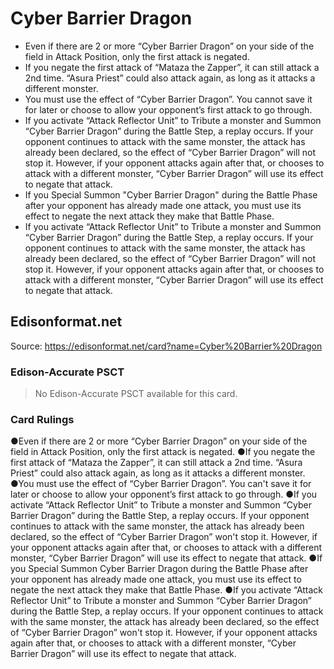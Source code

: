 # Cyber Barrier Dragon

*   Even if there are 2 or more “Cyber Barrier Dragon” on your side of the field in Attack Position, only the first attack is negated.
*   If you negate the first attack of “Mataza the Zapper”, it can still attack a 2nd time. “Asura Priest” could also attack again, as long as it attacks a different monster.
*   You must use the effect of “Cyber Barrier Dragon”. You cannot save it for later or choose to allow your opponent’s first attack to go through.
*   If you activate “Attack Reflector Unit” to Tribute a monster and Summon “Cyber Barrier Dragon” during the Battle Step, a replay occurs. If your opponent continues to attack with the same monster, the attack has already been declared, so the effect of “Cyber Barrier Dragon” will not stop it. However, if your opponent attacks again after that, or chooses to attack with a different monster, “Cyber Barrier Dragon” will use its effect to negate that attack.
*   If you Special Summon "Cyber Barrier Dragon" during the Battle Phase after your opponent has already made one attack, you must use its effect to negate the next attack they make that Battle Phase.
*   If you activate “Attack Reflector Unit” to Tribute a monster and Summon “Cyber Barrier Dragon” during the Battle Step, a replay occurs. If your opponent continues to attack with the same monster, the attack has already been declared, so the effect of “Cyber Barrier Dragon” will not stop it. However, if your opponent attacks again after that, or chooses to attack with a different monster, “Cyber Barrier Dragon” will use its effect to negate that attack.

## Edisonformat.net

Source: https://edisonformat.net/card?name=Cyber%20Barrier%20Dragon

### Edison-Accurate PSCT

> No Edison-Accurate PSCT available for this card.

### Card Rulings

●Even if there are 2 or more “Cyber Barrier Dragon” on your side of the field in Attack Position, only the first attack is negated.
●If you negate the first attack of “Mataza the Zapper”, it can still attack a 2nd time. “Asura Priest” could also attack again, as long as it attacks a different monster.
●You must use the effect of “Cyber Barrier Dragon”. You can't save it for later or choose to allow your opponent’s first attack to go through.
●If you activate “Attack Reflector Unit” to Tribute a monster and Summon “Cyber Barrier Dragon” during the Battle Step, a replay occurs. If your opponent continues to attack with the same monster, the attack has already been declared, so the effect of “Cyber Barrier Dragon” won't stop it. However, if your opponent attacks again after that, or chooses to attack with a different monster, “Cyber Barrier Dragon” will use its effect to negate that attack.
●If you Special Summon Cyber Barrier Dragon during the Battle Phase after your opponent has already made one attack, you must use its effect to negate the next attack they make that Battle Phase.
●If you activate “Attack Reflector Unit” to Tribute a monster and Summon “Cyber Barrier Dragon” during the Battle Step, a replay occurs. If your opponent continues to attack with the same monster, the attack has already been declared, so the effect of “Cyber Barrier Dragon” won't stop it. However, if your opponent attacks again after that, or chooses to attack with a different monster, “Cyber Barrier Dragon” will use its effect to negate that attack.
            
